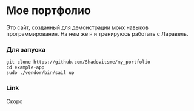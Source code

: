 # Мое портфолио

Это сайт, созданный для демонстрации моих навыков программирования. На нем же я и тренируюсь работать с Ларавель.

### Для запуска

```
git clone https://github.com/Shadovitsme/my_portfolio
cd example-app
sudo ./vendor/bin/sail up
```

### Link

Скоро

